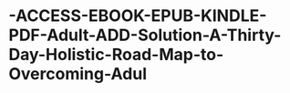 # -ACCESS-EBOOK-EPUB-KINDLE-PDF-Adult-ADD-Solution-A-Thirty-Day-Holistic-Road-Map-to-Overcoming-Adul